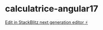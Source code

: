 # calculatrice-angular17

[Edit in StackBlitz next generation editor ⚡️](https://stackblitz.com/~/github.com/hialmar/calculatrice-angular17)